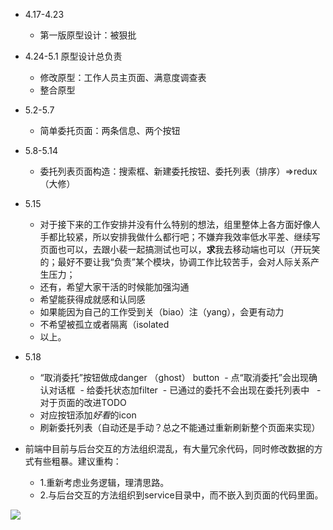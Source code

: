 - 4.17-4.23
  - 第一版原型设计：被狠批
  
- 4.24-5.1 原型设计总负责
  - 修改原型：工作人员主页面、满意度调查表
  - 整合原型
 
- 5.2-5.7
  - 简单委托页面：两条信息、两个按钮

- 5.8-5.14
  - 委托列表页面构造：搜索框、新建委托按钮、委托列表（排序）=>redux（大修）

- 5.15
  - 对于接下来的工作安排并没有什么特别的想法，组里整体上各方面好像人手都比较紧，所以安排我做什么都行吧；不嫌弃我效率低水平差、继续写页面也可以，去跟小裴一起搞测试也可以，**求**我去移动端也可以（开玩笑的；最好不要让我“负责”某个模块，协调工作比较苦手，会对人际关系产生压力；
  - 还有，希望大家干活的时候能加强沟通
  - 希望能获得成就感和认同感
  - 如果能因为自己的工作受到关（biao）注（yang），会更有动力
  - 不希望被孤立或者隔离（isolated
  - 以上。


- 5.18 
  - “取消委托”按钮做成danger （ghost） button
  - 点“取消委托”会出现确认对话框
  - 给委托状态加filter
  - 已通过的委托不会出现在委托列表中
  
-对于页面的改进TODO
  - 对应按钮添加*好看*的icon
  - 刷新委托列表（自动还是手动？总之不能通过重新刷新整个页面来实现）

- 前端中目前与后台交互的方法组织混乱，有大量冗余代码，同时修改数据的方式有些粗暴。建议重构：
  - 1.重新考虑业务逻辑，理清思路。
  - 2.与后台交互的方法组织到service目录中，而不嵌入到页面的代码里面。


![](https://github.com/151220134/STC/blob/master/谢谢茄子.jpg)
